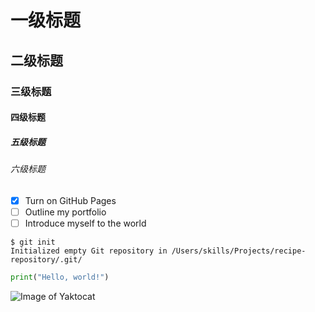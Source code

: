 # 一级标题
## 二级标题
### 三级标题
#### 四级标题
##### 五级标题
###### 六级标题
- [x] Turn on GitHub Pages
- [ ] Outline my portfolio
- [ ] Introduce myself to the world
```
$ git init
Initialized empty Git repository in /Users/skills/Projects/recipe-repository/.git/
```
``` python
print("Hello, world!")
```
![Image of Yaktocat](https://octodex.github.com/images/yaktocat.png)
